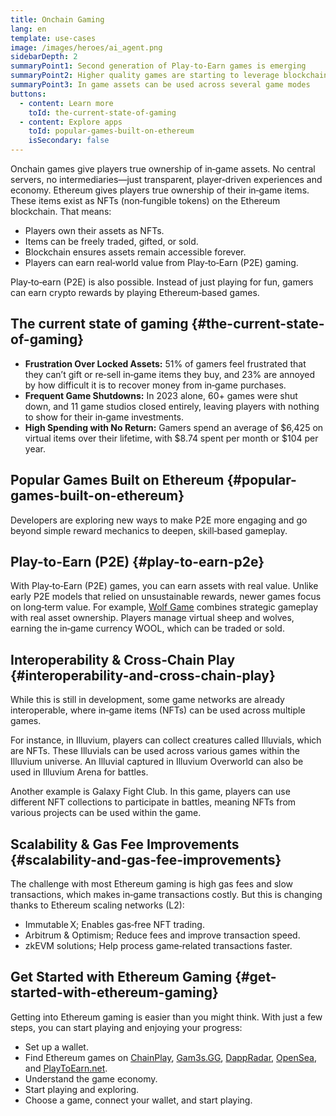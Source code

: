 ```yaml
---
title: Onchain Gaming
lang: en
template: use-cases
image: /images/heroes/ai_agent.png
sidebarDepth: 2
summaryPoint1: Second generation of Play-to-Earn games is emerging
summaryPoint2: Higher quality games are starting to leverage blockchain
summaryPoint3: In game assets can be used across several game modes
buttons:
  - content: Learn more
    toId: the-current-state-of-gaming
  - content: Explore apps
    toId: popular-games-built-on-ethereum
    isSecondary: false
---
```


Onchain games give players true ownership of in‑game assets. No central servers, no intermediaries—just transparent, player‑driven experiences and economy. Ethereum gives players true ownership of their in‑game items. These items exist as NFTs (non‑fungible tokens) on the Ethereum blockchain. That means:

- Players own their assets as NFTs.  
- Items can be freely traded, gifted, or sold.  
- Blockchain ensures assets remain accessible forever.  
- Players can earn real‑world value from Play‑to‑Earn (P2E) gaming.  

Play‑to‑earn (P2E) is also possible. Instead of just playing for fun, gamers can earn crypto rewards by playing Ethereum‑based games.

## The current state of gaming {#the-current-state-of-gaming}

- **Frustration Over Locked Assets:** 51% of gamers feel frustrated that they can’t gift or re‑sell in‑game items they buy, and 23% are annoyed by how difficult it is to recover money from in‑game purchases.  
- **Frequent Game Shutdowns:** In 2023 alone, 60+ games were shut down, and 11 game studios closed entirely, leaving players with nothing to show for their in‑game investments.  
- **High Spending with No Return:** Gamers spend an average of \$6,425 on virtual items over their lifetime, with \$8.74 spent per month or \$104 per year.  

## Popular Games Built on Ethereum {#popular-games-built-on-ethereum}

Developers are exploring new ways to make P2E more engaging and go beyond simple reward mechanics to deepen, skill‑based gameplay.


## Play-to-Earn (P2E) {#play-to-earn-p2e}

With Play‑to‑Earn (P2E) games, you can earn assets with real value. Unlike early P2E models that relied on unsustainable rewards, newer games focus on long‑term value. For example, [Wolf Game](https://wolfgame.example.com) combines strategic gameplay with real asset ownership. Players manage virtual sheep and wolves, earning the in‑game currency WOOL, which can be traded or sold.


## Interoperability & Cross‑Chain Play {#interoperability-and-cross-chain-play}

While this is still in development, some game networks are already interoperable, where in‑game items (NFTs) can be used across multiple games.

For instance, in Illuvium, players can collect creatures called Illuvials, which are NFTs. These Illuvials can be used across various games within the Illuvium universe. An Illuvial captured in Illuvium Overworld can also be used in Illuvium Arena for battles.

Another example is Galaxy Fight Club. In this game, players can use different NFT collections to participate in battles, meaning NFTs from various projects can be used within the game.

## Scalability & Gas Fee Improvements {#scalability-and-gas-fee-improvements}

The challenge with most Ethereum gaming is high gas fees and slow transactions, which makes in‑game transactions costly. But this is changing thanks to Ethereum scaling networks (L2):

- Immutable X; Enables gas‑free NFT trading.  
- Arbitrum & Optimism; Reduce fees and improve transaction speed.  
- zkEVM solutions; Help process game‑related transactions faster.  

## Get Started with Ethereum Gaming {#get-started-with-ethereum-gaming}

Getting into Ethereum gaming is easier than you might think. With just a few steps, you can start playing and enjoying your progress:

- Set up a wallet.  
- Find Ethereum games on [ChainPlay](https://chainplay.example.com), [Gam3s.GG](https://gam3s.gg), [DappRadar](https://dappradar.com), [OpenSea](https://opensea.io), and [PlayToEarn.net](https://playtoearn.net).  
- Understand the game economy.  
- Start playing and exploring.  
- Choose a game, connect your wallet, and start playing.
